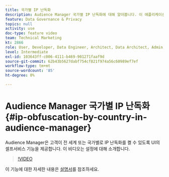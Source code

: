 ```yaml
---
title: 국가별 IP 난독화
description: Audience Manager 국가별 IP 난독화에 대해 알아봅니다. 이 애플리케이션은 UI에서 셀프서비스 기능을 제공하여 고객이 전 세계 또는 국가별로 IP 난독화를 켤 수 있도록 합니다. 이 비디오는 설정에 대해 소개합니다.
feature: Data Governance & Privacy
topics: null
activity: use
doc-type: feature video
team: Technical Marketing
kt: 2866
role: User, Developer, Data Engineer, Architect, Data Architect, Admin, Leader
level: Intermediate
exl-id: 103643ff-c006-4111-b469-901271faaf9d
source-git-commit: 62b43b5627dabf754cf821f974a56c60989ef7ef
workflow-type: tm+mt
source-wordcount: '85'
ht-degree: 0%

---
```


# Audience Manager 국가별 IP 난독화 {#ip-obfuscation-by-country-in-audience-manager}

Audience Manager은 고객이 전 세계 또는 국가별로 IP 난독화를 켤 수 있도록 UI의 셀프서비스 기능을 제공합니다. 이 비디오는 설정에 대해 소개합니다.

>[!VIDEO](https://video.tv.adobe.com/v/27218/?quality=9)

이 기능에 대한 자세한 내용은 [설명서](https://experiencecloud.adobe.com/resources/help/ko_KR/aam/ip-obfuscation.html)를 참조하세요.

